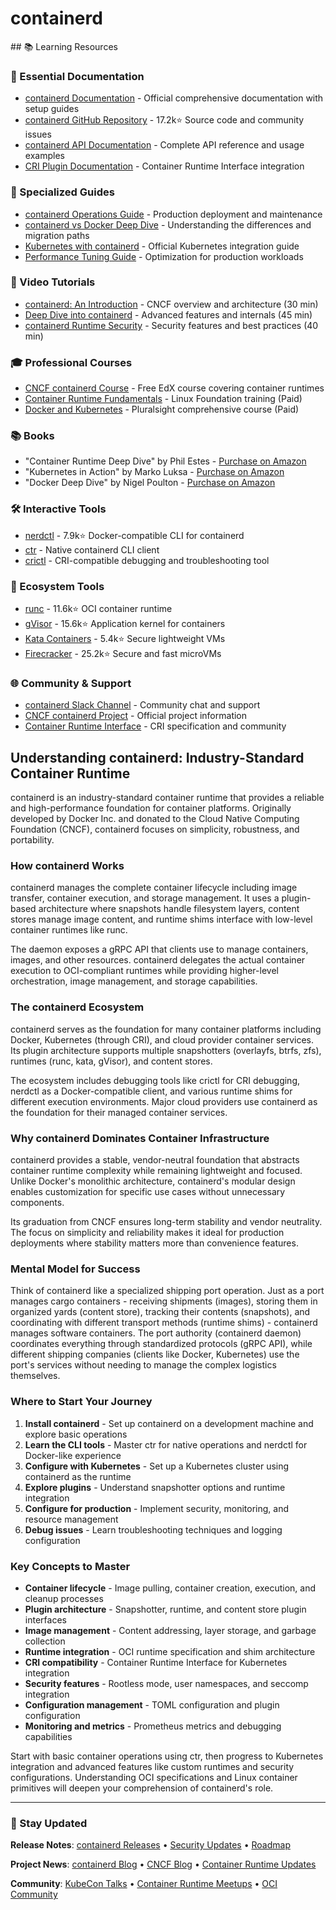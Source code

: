 # containerd

<GitHubButtons />
## 📚 Learning Resources

### 📖 Essential Documentation
- [containerd Documentation](https://containerd.io/docs/) - Official comprehensive documentation with setup guides
- [containerd GitHub Repository](https://github.com/containerd/containerd) - 17.2k⭐ Source code and community issues
- [containerd API Documentation](https://github.com/containerd/containerd/blob/main/api/README.md) - Complete API reference and usage examples
- [CRI Plugin Documentation](https://github.com/containerd/containerd/blob/main/docs/cri/README.md) - Container Runtime Interface integration

### 📝 Specialized Guides
- [containerd Operations Guide](https://github.com/containerd/containerd/blob/main/docs/ops.md) - Production deployment and maintenance
- [containerd vs Docker Deep Dive](https://www.docker.com/blog/containerd-ga-features-2/) - Understanding the differences and migration paths
- [Kubernetes with containerd](https://kubernetes.io/docs/setup/production-environment/container-runtimes/#containerd) - Official Kubernetes integration guide
- [Performance Tuning Guide](https://github.com/containerd/containerd/blob/main/docs/performance.md) - Optimization for production workloads

### 🎥 Video Tutorials
- [containerd: An Introduction](https://www.youtube.com/watch?v=El-wVlBCdkI) - CNCF overview and architecture (30 min)
- [Deep Dive into containerd](https://www.youtube.com/watch?v=1vzMiqX8-S0) - Advanced features and internals (45 min)
- [containerd Runtime Security](https://www.youtube.com/watch?v=F0-3sW0U1Qw) - Security features and best practices (40 min)

### 🎓 Professional Courses
- [CNCF containerd Course](https://www.edx.org/course/introduction-to-kubernetes) - Free EdX course covering container runtimes
- [Container Runtime Fundamentals](https://training.linuxfoundation.org/training/kubernetes-fundamentals/) - Linux Foundation training (Paid)
- [Docker and Kubernetes](https://www.pluralsight.com/courses/docker-kubernetes-big-picture) - Pluralsight comprehensive course (Paid)

### 📚 Books
- "Container Runtime Deep Dive" by Phil Estes - [Purchase on Amazon](https://www.amazon.com/dp/1492091855)
- "Kubernetes in Action" by Marko Luksa - [Purchase on Amazon](https://www.amazon.com/dp/1617293725)
- "Docker Deep Dive" by Nigel Poulton - [Purchase on Amazon](https://www.amazon.com/dp/1916585256)

### 🛠️ Interactive Tools
- [nerdctl](https://github.com/containerd/nerdctl) - 7.9k⭐ Docker-compatible CLI for containerd
- [ctr](https://github.com/containerd/containerd/tree/main/cmd/ctr) - Native containerd CLI client
- [crictl](https://github.com/kubernetes-sigs/cri-tools) - CRI-compatible debugging and troubleshooting tool

### 🚀 Ecosystem Tools
- [runc](https://github.com/opencontainers/runc) - 11.6k⭐ OCI container runtime
- [gVisor](https://github.com/google/gvisor) - 15.6k⭐ Application kernel for containers
- [Kata Containers](https://github.com/kata-containers/kata-containers) - 5.4k⭐ Secure lightweight VMs
- [Firecracker](https://github.com/firecracker-microvm/firecracker) - 25.2k⭐ Secure and fast microVMs

### 🌐 Community & Support
- [containerd Slack Channel](https://cloud-native.slack.com/messages/containerd) - Community chat and support
- [CNCF containerd Project](https://www.cncf.io/projects/containerd/) - Official project information
- [Container Runtime Interface](https://github.com/kubernetes/community/blob/master/contributors/devel/sig-node/container-runtime-interface.md) - CRI specification and community

## Understanding containerd: Industry-Standard Container Runtime

containerd is an industry-standard container runtime that provides a reliable and high-performance foundation for container platforms. Originally developed by Docker Inc. and donated to the Cloud Native Computing Foundation (CNCF), containerd focuses on simplicity, robustness, and portability.

### How containerd Works
containerd manages the complete container lifecycle including image transfer, container execution, and storage management. It uses a plugin-based architecture where snapshots handle filesystem layers, content stores manage image content, and runtime shims interface with low-level container runtimes like runc.

The daemon exposes a gRPC API that clients use to manage containers, images, and other resources. containerd delegates the actual container execution to OCI-compliant runtimes while providing higher-level orchestration, image management, and storage capabilities.

### The containerd Ecosystem
containerd serves as the foundation for many container platforms including Docker, Kubernetes (through CRI), and cloud provider container services. Its plugin architecture supports multiple snapshotters (overlayfs, btrfs, zfs), runtimes (runc, kata, gVisor), and content stores.

The ecosystem includes debugging tools like crictl for CRI debugging, nerdctl as a Docker-compatible client, and various runtime shims for different execution environments. Major cloud providers use containerd as the foundation for their managed container services.

### Why containerd Dominates Container Infrastructure
containerd provides a stable, vendor-neutral foundation that abstracts container runtime complexity while remaining lightweight and focused. Unlike Docker's monolithic architecture, containerd's modular design enables customization for specific use cases without unnecessary components.

Its graduation from CNCF ensures long-term stability and vendor neutrality. The focus on simplicity and reliability makes it ideal for production deployments where stability matters more than convenience features.

### Mental Model for Success
Think of containerd like a specialized shipping port operation. Just as a port manages cargo containers - receiving shipments (images), storing them in organized yards (content store), tracking their contents (snapshots), and coordinating with different transport methods (runtime shims) - containerd manages software containers. The port authority (containerd daemon) coordinates everything through standardized protocols (gRPC API), while different shipping companies (clients like Docker, Kubernetes) use the port's services without needing to manage the complex logistics themselves.

### Where to Start Your Journey
1. **Install containerd** - Set up containerd on a development machine and explore basic operations
2. **Learn the CLI tools** - Master ctr for native operations and nerdctl for Docker-like experience  
3. **Configure with Kubernetes** - Set up a Kubernetes cluster using containerd as the runtime
4. **Explore plugins** - Understand snapshotter options and runtime integration
5. **Configure for production** - Implement security, monitoring, and resource management
6. **Debug issues** - Learn troubleshooting techniques and logging configuration

### Key Concepts to Master
- **Container lifecycle** - Image pulling, container creation, execution, and cleanup processes
- **Plugin architecture** - Snapshotter, runtime, and content store plugin interfaces
- **Image management** - Content addressing, layer storage, and garbage collection
- **Runtime integration** - OCI runtime specification and shim architecture
- **CRI compatibility** - Container Runtime Interface for Kubernetes integration
- **Security features** - Rootless mode, user namespaces, and seccomp integration
- **Configuration management** - TOML configuration and plugin configuration
- **Monitoring and metrics** - Prometheus metrics and debugging capabilities

Start with basic container operations using ctr, then progress to Kubernetes integration and advanced features like custom runtimes and security configurations. Understanding OCI specifications and Linux container primitives will deepen your comprehension of containerd's role.

---

### 📡 Stay Updated

**Release Notes**: [containerd Releases](https://github.com/containerd/containerd/releases) • [Security Updates](https://github.com/containerd/containerd/security/advisories) • [Roadmap](https://github.com/containerd/containerd/blob/main/ROADMAP.md)

**Project News**: [containerd Blog](https://containerd.io/blog/) • [CNCF Blog](https://www.cncf.io/blog/) • [Container Runtime Updates](https://kubernetes.io/blog/)

**Community**: [KubeCon Talks](https://www.cncf.io/kubecon-cloudnativecon-events/) • [Container Runtime Meetups](https://www.meetup.com/topics/container-runtime/) • [OCI Community](https://opencontainers.org/community/)